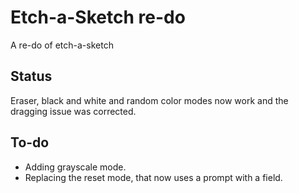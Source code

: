 # Etch-a-Sketch re-do

A re-do of etch-a-sketch

## Status

Eraser, black and white and random color modes now work and the dragging issue was corrected.


## To-do

- Adding grayscale mode.
- Replacing the reset mode, that now uses a prompt with a field.